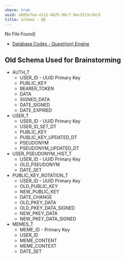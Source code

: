 ```yaml
---
share: true
uuid: a8d5e7ea-e112-4625-96c7-9ac3513c36c9
title: Schema - QE
---
```

No File Found]


* [Database Codes - Quest(ion) Engine](/452c6440-b79b-445f-99e2-c56374133051)

## Old Schema Used for Brainstorming
* AUTH_T
	* USER_ID - UUID Primary Key
	* PUBLIC_KEY
	* BEARER_TOKEN
	* DATA
	* SIGNED_DATA
	* DATE_SIGNED
	* DATE_EXPIRED
* USER_T
	* USER_ID - UUID Primary Key
	* USER_ID_SET_DT
	* PUBLIC_KEY
	* PUBLIC_KEY_UPDATED_DT
	* PSEUDONYM
	* PSEUDONYM_UPDATED_DT
* USER_PSEUDONYM_HIST_T
	* USER_ID - UUID Primary Key
	* OLD_PSEUDONYM
	* DATE_SET
* PUBLIC_KEY_ROTATION_T
	* USER_ID - UUID Primary Key
	* OLD_PUBLIC_KEY
	* NEW_PUBLIC_KEY
	* DATE_CHANGE
	* OLD_PKEY_DATA
	* OLD_PKEY_DATA_SIGNED
	* NEW_PKEY_DATA
	* NEW_PKEY_DATA_SIGNED
* MEMES_T
	* MEME_ID - Primary Key
	* USER_ID
	* MEME_CONTENT
	* MEME_CONTEXT
	* DATE_SET